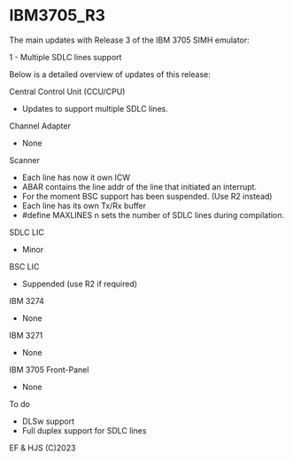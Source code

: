 # IBM3705_R3
The main updates with Release 3 of the IBM 3705 SIMH emulator:

1 - Multiple SDLC lines support

Below is a detailed overview of updates of this release:

Central Control Unit (CCU/CPU)

- Updates to support multiple SDLC lines.

Channel Adapter

- None

Scanner

- Each line has now it own ICW
- ABAR contains the line addr of the line that initiated an interrupt.
- For the moment BSC support has been suspended. (Use R2 instead)
- Each line has its own Tx/Rx buffer
- #define MAXLINES n sets the number of SDLC lines during compilation.

SDLC LIC

- Minor

BSC LIC

- Suppended (use R2 if required)

IBM 3274

- None

IBM 3271

- None

IBM 3705 Front-Panel

- None

To do

- DLSw support
- Full duplex support for SDLC lines

EF & HJS (C)2023
